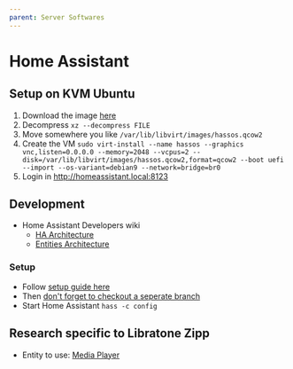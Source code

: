 ```yaml
---
parent: Server Softwares
---
```


# Home Assistant

## Setup on KVM Ubuntu

1. Download the image [here](https://www.home-assistant.io/installation/linux)
1. Decompress `xz --decompress FILE`
1. Move somewhere you like `/var/lib/libvirt/images/hassos.qcow2`
1. Create the VM `sudo virt-install --name hassos --graphics vnc,listen=0.0.0.0 --memory=2048 --vcpus=2 --disk=/var/lib/libvirt/images/hassos.qcow2,format=qcow2 --boot uefi --import --os-variant=debian9 --network=bridge=br0`
1. Login in http://homeassistant.local:8123

## Development

* Home Assistant Developers wiki
    * [HA Architecture](https://developers.home-assistant.io/docs/architecture_index)
    * [Entities Architecture](https://developers.home-assistant.io/docs/architecture/devices-and-services)

### Setup

* Follow [setup guide here](https://developers.home-assistant.io/docs/development_environment/)
* Then [don't forget to checkout a seperate branch](https://developers.home-assistant.io/docs/development_submitting)
* Start Home Assistant `hass -c config`

## Research specific to Libratone Zipp

* Entity to use: [Media Player](https://developers.home-assistant.io/docs/core/entity/media-player)
